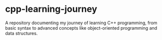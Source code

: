 # cpp-learning-journey
A repository documenting my journey of learning C++ programming, from basic syntax to advanced concepts like object-oriented programming and data structures.

